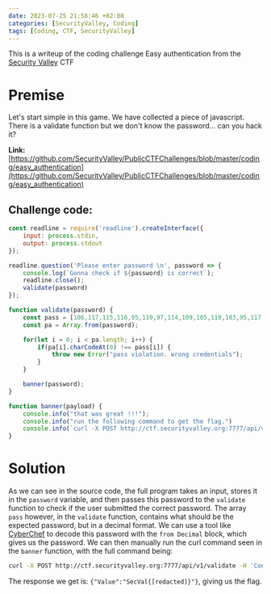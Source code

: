 ```yaml
---
date: 2023-07-25 21:58:46 +02:00
categories: [SecurityValley, Coding]
tags: [Coding, CTF, SecurityValley]
---
```

This is a writeup of the coding challenge Easy authentication from the [Security Valley](https://ctf.securityvalley.org) CTF

# Premise

Let's start simple in this game. We have collected a piece of javascript. There is a validate function but we don't know the password... can you hack it?

**Link:** [https://github.com/SecurityValley/PublicCTFChallenges/blob/master/coding/easy_authentication](https://github.com/SecurityValley/PublicCTFChallenges/blob/master/coding/easy_authentication)

## Challenge code:
```javascript
const readline = require('readline').createInterface({
    input: process.stdin,
    output: process.stdout
});

readline.question('Please enter password \n', password => {
    console.log(`Gonna check if ${password} is correct`);
    readline.close();
    validate(password)
});

function validate(password) {
    const pass = [106,117,115,116,95,119,97,114,109,105,110,103,95,117,112];
    const pa = Array.from(password);

    for(let i = 0; i < pa.length; i++) {
        if(pa[i].charCodeAt(0) !== pass[i]) {
            throw new Error("pass violation. wrong credentials");
        }
    }

    banner(password);
}

function banner(payload) {
    console.info("that was great !!!");
    console.info("run the following command to get the flag.")
    console.info(`curl -X POST http://ctf.securityvalley.org:7777/api/v1/validate -H 'Content-Type: application/json' -d '{"pass": "${payload}"}'`)
}
```
# Solution
As we can see in the source code, the full program takes an input, stores it in the `password` variable, and then passes this password to the `validate` function to check if the user submitted the correct password. The array `pass` however, in the `validate` function, contains what should be the expected password, but in a decimal format. We can use a tool like [CyberChef](https://gchq.github.io/CyberChef/) to decode this password with the `from Decimal` block, which gives us the password. We can then manually run the curl command seen in the `banner` function, with the full command being: 
```bash
curl -X POST http://ctf.securityvalley.org:7777/api/v1/validate -H 'Content-Type: application/json' -d '{"pass": "[redacted]"}'
```
The response we get is: `{"Value":"SecVal{[redacted]}"}`, giving us the flag. 
